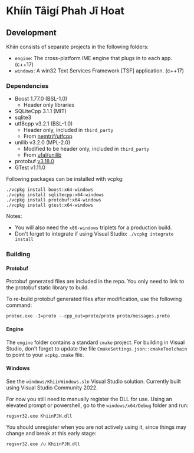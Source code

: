# Khíín Tâigí Phah Jī Hoat

## Development

Khiin consists of separate projects in the following folders:

- `engine`: The cross-platform IME engine that plugs in to each app. (c++17)
- `windows`: A win32 Text Services Framework [TSF] application. (c++17)

### Dependencies

- Boost 1.77.0 (BSL-1.0)
    - Header only libraries
- SQLiteCpp 3.1.1 (MIT)
- sqlite3
- utf8cpp v3.2.1 (BSL-1.0)
    - Header only, included in `third_party`
    - From [nemtrif/utfcpp](https://github.com/nemtrif/utfcpp)
- unilib v3.2.0 (MPL-2.0)
    - Modified to be header only, included in `third_party`
    - From [ufal/unilib](https://github.com/ufal/unilib)
- protobuf [v3.18.0](https://github.com/protocolbuffers/protobuf/releases/tag/v3.18.0)
- GTest v1.11.0

Following packages can be installed with vcpkg:

```
./vcpkg install boost:x64-windows
./vcpkg install sqlitecpp:x64-windows
./vcpkg install protobuf:x64-windows
./vcpkg install gtest:x64-windows
```

Notes:

- You will also need the `x86-windows` triplets for a production build.
- Don't forget to integrate if using Visual Studio: `./vcpkg integrate install`

### Building

#### Protobuf

Protobuf generated files are included in the repo. You only need to link
to the protobuf static library to build.

To re-build protobuf generated files after modification, use the following command:

```
protoc.exe -I=proto --cpp_out=proto/proto proto/messages.proto
```

#### Engine

The `engine` folder contains a standard `cmake` project. For building in
Visual Studio, don't forget to update the file `CmakeSettings.json::cmakeToolchain`
to point to your `vcpkg.cmake` file.

#### Windows

See the `windows/KhiinWindows.sln` Visual Studio solution. Currently built using
Visual Studio Community 2022.

For now you still need to manually register the DLL for use. Using an elevated
prompt or powershell, go to the `windows/x64/Debug` folder and run:

```
regsvr32.exe KhiinPJH.dll
```

You should unregister when you are not actively using it, since things may change
and break at this early stage:

```
regsvr32.exe /u KhiinPJH.dll
```
